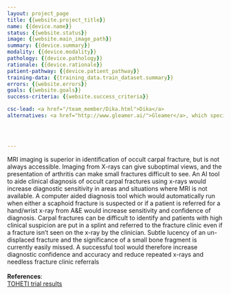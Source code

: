 ```yaml
---
layout: project_page
title: {{website.project_title}}
name: {{device.name}}
status: {{website.status}}
image: {{website.main_image_path}}
summary: {{device.summary}}
modality: {{device.modality}}
pathology: {{device.pathology}}
rationale: {{device.rationale}}
patient-pathway: {{device.patient_pathway}}
training-data: {{training_data.train_dataset.summary}}
errors: {{website.errors}}
goals: {{website.goals}}
success-criteria: {{website.success_criteria}}

csc-lead: <a href="/team_member/Dika.html">Dika</a>
alternatives: <a href="http://www.gleamer.ai/">Gleamer</a>, which specialise in trauma x-rays, has been considered for this purpose but was decided not suitable to solve this particular clinical problem. The decision was made to train an in-house algorithm instead.




---
```

MRI imaging is superior in identification of occult carpal fracture, but is not always accessible. Imaging from X-rays can give suboptimal views, and the presentation of arthritis can make small fractures difficult to see. An AI tool to aide clinical diagnosis of occult carpal fractures using x-rays would increase diagnostic sensitivity in areas and situations where MRI is not available. 
A computer aided diagnosis tool which would automatically run when either a scaphoid fracture is suspected or if a patient is referred for a hand/wrist x-ray from A&E would increase sensitivity and confidence of diagnosis. Carpal fractures can be difficult to identify and patients with high clinical suspicion are put in a splint and referred to the fracture clinic even if a fracture isn’t seen on the x-ray by the clinician. Subtle lucency of an un-displaced fracture and the significance of a small bone fragment is currently easily missed. A successful tool would therefore increase diagnostic confidence and accuracy and reduce repeated x-rays and needless fracture clinic referrals
<br>
<br>
<b>References</b>:<br> <a href="https://online.boneandjoint.org.uk/doi/full/10.1302/0301-620X.101B8.BJJ-2018-1590.R1"> TOHETI trial results </a>